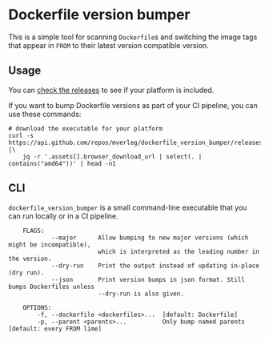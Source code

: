
# Dockerfile version bumper

This is a simple tool for scanning `Dockerfile`s and switching the image tags that appear in `FROM` to their latest version compatible version.

## Usage

You can [check the releases](https://github.com/mverleg/dockerfile_version_bumper/releases) to see if your platform is included.

If you want to bump Dockerfile versions as part of your CI pipeline, you can use these commands:

```shell
# download the executable for your platform
curl -s https://api.github.com/repos/mverleg/dockerfile_version_bumper/releases/latest |\
    jq -r '.assets[].browser_download_url | select(. | contains("amd64"))' | head -n1

````

## CLI

`dockerfile_version_bumper` is a small command-line executable that you can run locally or in a CI pipeline.
    
```cli_help
    FLAGS:
            --major      Allow bumping to new major versions (which might be incompatible), 
                         which is interpreted as the leading number in the version.
            --dry-run    Print the output instead of updating in-place (dry run).
            --json       Print version bumps in json format. Still bumps Dockerfiles unless 
                         --dry-run is also given.
    
    OPTIONS:
        -f, --dockerfile <dockerfiles>...  [default: Dockerfile]
        -p, --parent <parents>...          Only bump named parents [default: every FROM lime]
```
